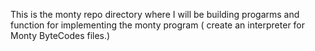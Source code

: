 This is the monty repo directory where I will be building progarms and function for implementing the monty program ( create an interpreter for Monty ByteCodes files.)
